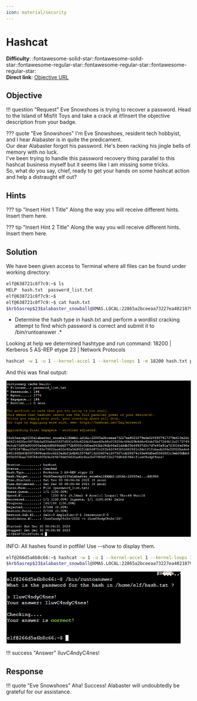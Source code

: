 ```yaml
---
icon: material/security
---
```


# Hashcat

**Difficulty**: :fontawesome-solid-star::fontawesome-solid-star::fontawesome-regular-star::fontawesome-regular-star::fontawesome-regular-star:<br/>
**Direct link**: [Objective URL](https://hhc23-wetty.holidayhackchallenge.com/?&challenge=hashcat)

## Objective

!!! question "Request"
    Eve Snowshoes is trying to recover a password. Head to the Island of Misfit Toys and take a crack at it!Insert the objective description from your badge.

??? quote "Eve Snowshoes"
    I'm Eve Snowshoes, resident tech hobbyist, and I hear Alabaster is in quite the predicament.<br/>
    Our dear Alabaster forgot his password. He's been racking his jingle bells of memory with no luck.<br/>
    I've been trying to handle this password recovery thing parallel to this hashcat business myself but it seems like I am missing some tricks.<br/>
    So, what do you say, chief, ready to get your hands on some hashcat action and help a distraught elf out?


## Hints

??? tip "Insert Hint 1 Title"
    Along the way you will receive different hints. Insert them here.

??? tip "Insert Hint 2 Title"
    Along the way you will receive different hints. Insert them here.

## Solution

We have been given access to Terminal where all files can be found under working directory:
```bash
elf@638721c8f7c9:~$ ls
HELP  hash.txt  password_list.txt
elf@638721c8f7c9:~$
elf@638721c8f7c9:~$ cat hash.txt 
$krb5asrep$23$alabaster_snowball@XMAS.LOCAL:22865a2bceeaa73227ea4021879eda02$8f07417379e610e2dcb0621462fec3675bb5a850aba31837d541e50c622dc5faee60e48e019256e466d29b4d8c43cbf5bf7264b12c21737499cfcb73d95a903005a6ab6d9689ddd2772b908fc0d0aef43bb34db66af1dddb55b64937d3c7d7e93a91a7f303fef96e17d7f5479bae25c0183e74822ac652e92a56d0251bb5d975c2f2b63f4458526824f2c3dc1f1fcbacb2f6e52022ba6e6b401660b43b5070409cac0cc6223a2bf1b4b415574d7132f2607e12075f7cd2f8674c33e40d8ed55628f1c3eb08dbb8845b0f3bae708784c805b9a3f4b78ddf6830ad0e9eafb07980d7f2e270d8dd1966elf@638721c8f7c9:~$
```
* Determine the hash type in hash.txt and perform a wordlist cracking attempt to find which password is correct and submit it to /bin/runtoanswer .*

Looking at help we determined hashtype and run command:
  18200 | Kerberos 5 AS-REP etype 23                       | Network Protocols

```bash
hashcat -w 1 -u 1 --kernel-accel 1 --kernel-loops 1 -m 18200 hash.txt password_list.txt --force
```

And this was final output:


![Terminal output](../img/objectives/o15/hashcat.png)

INFO: All hashes found in potfile! Use --show to display them.

```bash
elf@266d5a6b8c66:~$ hashcat -w 1 -u 1 --kernel-accel 1 --kernel-loops 1 -m 18200 hash.txt password_list.txt --force --show
$krb5asrep$23$alabaster_snowball@XMAS.LOCAL:22865a2bceeaa73227ea4021879eda02$8f07417379e610e2dcb0621462fec3675bb5a850aba31837d541e50c622dc5faee60e48e019256e466d29b4d8c43cbf5bf7264b12c21737499cfcb73d95a903005a6ab6d9689ddd2772b908fc0d0aef43bb34db66af1dddb55b64937d3c7d7e93a91a7f303fef96e17d7f5479bae25c0183e74822ac652e92a56d0251bb5d975c2f2b63f4458526824f2c3dc1f1fcbacb2f6e52022ba6e6b401660b43b5070409cac0cc6223a2bf1b4b415574d7132f2607e12075f7cd2f8674c33e40d8ed55628f1c3eb08dbb8845b0f3bae708784c805b9a3f4b78ddf6830ad0e9eafb07980d7f2e270d8dd1966:**IluvC4ndyC4nes!**
```

![Terminal output](../img/objectives/o15/hash_answer.png)


!!! success "Answer"
    IluvC4ndyC4nes!


## Response

!!! quote "Eve Snowshoes"
    Aha! Success! Alabaster will undoubtedly be grateful for our assistance.
